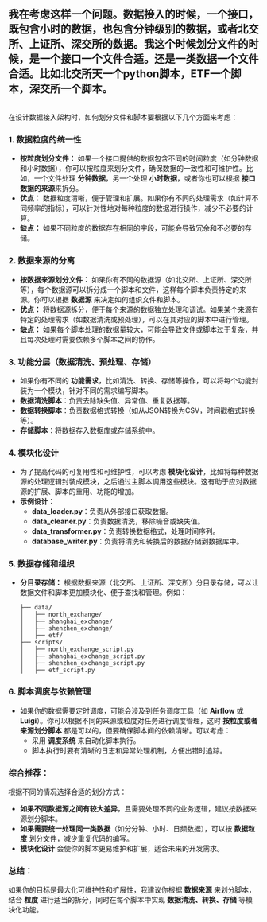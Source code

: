 ## 我在考虑这样一个问题。数据接入的时候，一个接口，既包含小时的数据，也包含分钟级别的数据，或者北交所、上证所、深交所的数据。我这个时候划分文件的时候，是一个接口一个文件合适。还是一类数据一个文件合适。比如北交所天一个python脚本，ETF一个脚本，深交所一个脚本。



######

在设计数据接入架构时，如何划分文件和脚本要根据以下几个方面来考虑：

### 1. **数据粒度的统一性**

-   **按粒度划分文件：** 如果一个接口提供的数据包含不同的时间粒度（如分钟数据和小时数据），你可以按粒度来划分文件，确保数据的一致性和可维护性。比如，一个文件处理 **分钟数据**，另一个处理 **小时数据**，或者你也可以根据 **接口数据的来源**来拆分。
-   **优点：** 数据粒度清晰，便于管理和扩展。如果你有不同的处理需求（如计算不同频率的指标），可以针对性地对每种粒度的数据进行操作，减少不必要的计算。
-   **缺点：** 如果不同粒度的数据存在相同的字段，可能会导致冗余和不必要的存储。

### 2. **数据来源的分离**

-   **按数据来源划分文件：** 如果你有不同的数据源（如北交所、上证所、深交所等），每个数据源可以拆分成一个脚本和文件，这样每个脚本负责特定的来源。你可以根据 **数据源** 来决定如何组织文件和脚本。
-   **优点：** 将数据源拆分，便于每个来源的数据独立处理和调试。如果某个来源有特定的处理需求（如数据清洗或预处理），可以在其对应的脚本中进行管理。
-   **缺点：** 如果每个脚本处理的数据量较大，可能会导致文件或脚本过于复杂，并且每次处理时需要依赖多个脚本之间的协作。

### 3. **功能分层（数据清洗、预处理、存储）**

-   如果你有不同的 **功能需求**，比如清洗、转换、存储等操作，可以将每个功能封装为一个模块，针对不同的需求编写脚本。
-   **数据清洗脚本**：负责去除缺失值、异常值、重复数据等。
-   **数据转换脚本**：负责数据格式转换（如从JSON转换为CSV，时间戳格式转换等）。
-   **存储脚本**：将数据存入数据库或存储系统中。

### 4. **模块化设计**

-   为了提高代码的可复用性和可维护性，可以考虑 **模块化设计**，比如将每种数据源的处理逻辑封装成模块，之后通过主脚本调用这些模块。这有助于应对数据源的扩展、脚本的重用、功能的增加。
-   **示例设计：**
    -   **data_loader.py**：负责从外部接口获取数据。
    -   **data_cleaner.py**：负责数据清洗，移除噪音或缺失值。
    -   **data_transformer.py**：负责转换数据格式，处理时间序列。
    -   **database_writer.py**：负责将清洗和转换后的数据存储到数据库中。

### 5. **数据存储和组织**

-   **分目录存储：** 根据数据来源（北交所、上证所、深交所）分目录存储，可以让数据文件和脚本更加模块化、便于查找和管理。例如：

    ```
    ├── data/
    │   ├── north_exchange/
    │   ├── shanghai_exchange/
    │   ├── shenzhen_exchange/
    │   ├── etf/
    ├── scripts/
    │   ├── north_exchange_script.py
    │   ├── shanghai_exchange_script.py
    │   ├── shenzhen_exchange_script.py
    │   ├── etf_script.py
    ```

### 6. **脚本调度与依赖管理**

-   如果你的数据需要定时调度，可能会涉及到任务调度工具（如 **Airflow** 或 **Luigi**）。你可以根据不同的来源或粒度对任务进行调度管理，这时 **按粒度或者来源划分脚本** 都是可以的，但要确保脚本间的依赖清晰。可以考虑：
    -   采用 **调度系统** 来自动化脚本执行。
    -   脚本执行时要有清晰的日志和异常处理机制，方便出错时追踪。

### 综合推荐：

根据不同的情况选择合适的划分方式：

-   **如果不同数据源之间有较大差异**，且需要处理不同的业务逻辑，建议按数据来源划分脚本。
-   **如果需要统一处理同一类数据**（如分分钟、小时、日频数据），可以按 **数据粒度** 划分文件，减少重复代码的编写。
-   **模块化设计** 会使你的脚本更易维护和扩展，适合未来的开发需求。

### 总结：

如果你的目标是最大化可维护性和扩展性，我建议你根据 **数据来源** 来划分脚本，结合 **粒度** 进行适当的拆分，同时在每个脚本中实现 **数据清洗、转换、存储** 等模块化功能。